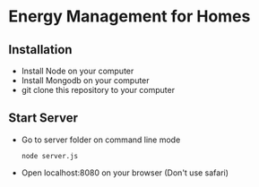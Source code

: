 # Energy Management for Homes

## Installation
  * Install Node on your computer
  * Install Mongodb on your computer
  * git clone this repository to your computer
  
## Start Server
  * Go to server folder on command line mode
    ``` 
    node server.js
    ```
  * Open localhost:8080 on your browser (Don't use safari)
   
